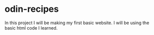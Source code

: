 # odin-recipes
In this project I will be making my first basic website. I will be using the basic html code I learned.